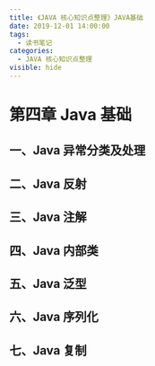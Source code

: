 ```yaml
---
title: 《JAVA 核心知识点整理》JAVA基础
date: 2019-12-01 14:00:00
tags: 
  - 读书笔记
categories:
  - JAVA 核心知识点整理
visible: hide
---
```

# 第四章 Java 基础

## 一、Java 异常分类及处理

## 二、Java 反射

## 三、Java 注解

## 四、Java 内部类

## 五、Java 泛型

## 六、Java 序列化

## 七、Java 复制

